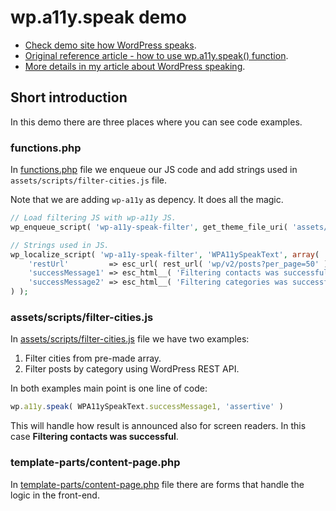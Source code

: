 # wp.a11y.speak demo

* [Check demo site how WordPress speaks](https://foxland.fi/demo/wordpress-speaks/).
* [Original reference article - how to use wp.a11y.speak() function](https://make.wordpress.org/accessibility/2015/04/15/let-wordpress-speak-new-in-wordpress-4-2/).
* [More details in my article about WordPress speaking](https://foxland.fi/wordpress-speaks-wp-a11y-speak/).

## Short introduction

In this demo there are three places where you can see code examples.

### functions.php

In [functions.php](functions.php) file we enqueue our JS code and add strings used in `assets/scripts/filter-cities.js` file.

Note that we are adding `wp-a11y` as depency. It does all the magic.

```php
// Load filtering JS with wp-a11y JS.
wp_enqueue_script( 'wp-a11y-speak-filter', get_theme_file_uri( 'assets/scripts/filter-cities.js' ), array( 'wp-a11y' ), '20171008', true );

// Strings used in JS.
wp_localize_script( 'wp-a11y-speak-filter', 'WPA11ySpeakText', array(
	'restUrl'         => esc_url( rest_url( 'wp/v2/posts?per_page=50' ) ),
	'successMessage1' => esc_html__( 'Filtering contacts was successful.', 'wp-a11y-speak' ),
	'successMessage2' => esc_html__( 'Filtering categories was successful.', 'wp-a11y-speak' ),
) );
```

### assets/scripts/filter-cities.js

In [assets/scripts/filter-cities.js](assets/scripts/filter-cities.js) file we have two examples:

1. Filter cities from pre-made array.
1. Filter posts by category using WordPress REST API.

In both examples main point is one line of code:

```js
wp.a11y.speak( WPA11ySpeakText.successMessage1, 'assertive' )
```

This will handle how result is announced also for screen readers. In this case **Filtering contacts was successful**.

### template-parts/content-page.php

In [template-parts/content-page.php](template-parts/content-page.php) file there are forms that handle the logic in the front-end.

